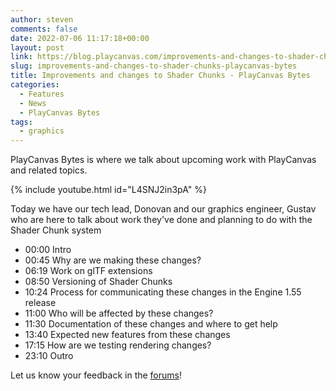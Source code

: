 ```yaml
---
author: steven
comments: false
date: 2022-07-06 11:17:18+00:00
layout: post
link: https://blog.playcanvas.com/improvements-and-changes-to-shader-chunks-playcanvas-bytes/
slug: improvements-and-changes-to-shader-chunks-playcanvas-bytes
title: Improvements and changes to Shader Chunks - PlayCanvas Bytes
categories:
  - Features
  - News
  - PlayCanvas Bytes
tags:
  - graphics
---
```


PlayCanvas Bytes is where we talk about upcoming work with PlayCanvas and related topics.

{% include youtube.html id="L4SNJ2in3pA" %}

Today we have our tech lead, Donovan and our graphics engineer, Gustav who are here to talk about work they've done and planning to do with the Shader Chunk system

- 00:00 Intro
- 00:45 Why are we making these changes?
- 06:19 Work on glTF extensions
- 08:50 Versioning of Shader Chunks
- 10:24 Process for communicating these changes in the Engine 1.55 release
- 11:00 Who will be affected by these changes?
- 11:30 Documentation of these changes and where to get help
- 13:40 Expected new features from these changes
- 17:15 How are we testing rendering changes?
- 23:10 Outro

Let us know your feedback in the [forums](https://forum.playcanvas.com/t/improvements-and-changes-to-shader-chunks-playcanvas-bytes-jul-6-22/26481)!
